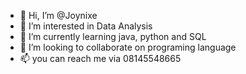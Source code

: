- 👋 Hi, I’m @Joynixe
- 👀 I’m interested in Data Analysis
- 🌱 I’m currently learning java, python and SQL 
- 💞️ I’m looking to collaborate on programing language
- 📫 you can reach me via 08145548665

<!---
Joynixe/Joynixe is a ✨ special ✨ repository because its `README.md` (this file) appears on your GitHub profile.
You can click the Preview link to take a look at your changes.
--->
